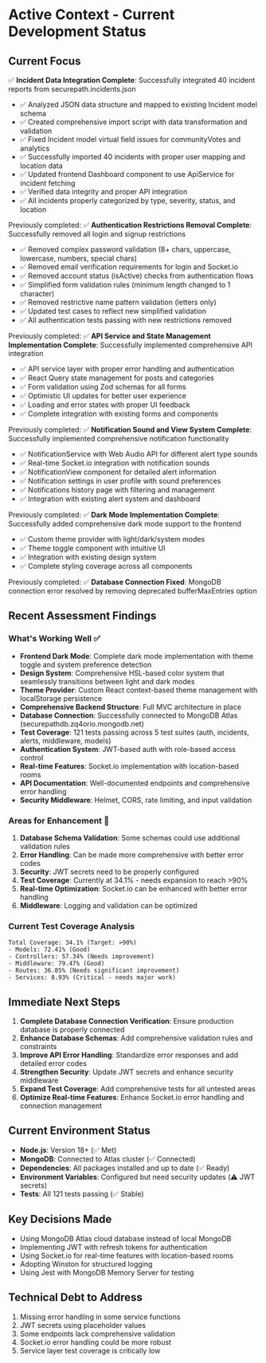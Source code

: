 # Active Context - Current Development Status

## Current Focus
✅ **Incident Data Integration Complete**: Successfully integrated 40 incident reports from securepath.incidents.json
- ✅ Analyzed JSON data structure and mapped to existing Incident model schema
- ✅ Created comprehensive import script with data transformation and validation
- ✅ Fixed Incident model virtual field issues for communityVotes and analytics
- ✅ Successfully imported 40 incidents with proper user mapping and location data
- ✅ Updated frontend Dashboard component to use ApiService for incident fetching
- ✅ Verified data integrity and proper API integration
- ✅ All incidents properly categorized by type, severity, status, and location

Previously completed:
✅ **Authentication Restrictions Removal Complete**: Successfully removed all login and signup restrictions
- ✅ Removed complex password validation (8+ chars, uppercase, lowercase, numbers, special chars)
- ✅ Removed email verification requirements for login and Socket.io
- ✅ Removed account status (isActive) checks from authentication flows
- ✅ Simplified form validation rules (minimum length changed to 1 character)
- ✅ Removed restrictive name pattern validation (letters only)
- ✅ Updated test cases to reflect new simplified validation
- ✅ All authentication tests passing with new restrictions removed

Previously completed:
✅ **API Service and State Management Implementation Complete**: Successfully implemented comprehensive API integration
- ✅ API service layer with proper error handling and authentication
- ✅ React Query state management for posts and categories
- ✅ Form validation using Zod schemas for all forms
- ✅ Optimistic UI updates for better user experience
- ✅ Loading and error states with proper UI feedback
- ✅ Complete integration with existing forms and components

Previously completed:
✅ **Notification Sound and View System Complete**: Successfully implemented comprehensive notification functionality
- ✅ NotificationService with Web Audio API for different alert type sounds
- ✅ Real-time Socket.io integration with notification sounds
- ✅ NotificationView component for detailed alert information
- ✅ Notification settings in user profile with sound preferences
- ✅ Notifications history page with filtering and management
- ✅ Integration with existing alert system and dashboard

Previously completed:
✅ **Dark Mode Implementation Complete**: Successfully added comprehensive dark mode support to the frontend
- ✅ Custom theme provider with light/dark/system modes
- ✅ Theme toggle component with intuitive UI
- ✅ Integration with existing design system
- ✅ Complete styling coverage across all components

Previously completed:
✅ **Database Connection Fixed**: MongoDB connection error resolved by removing deprecated bufferMaxEntries option

## Recent Assessment Findings

### What's Working Well ✅
- **Frontend Dark Mode**: Complete dark mode implementation with theme toggle and system preference detection
- **Design System**: Comprehensive HSL-based color system that seamlessly transitions between light and dark modes
- **Theme Provider**: Custom React context-based theme management with localStorage persistence
- **Comprehensive Backend Structure**: Full MVC architecture in place
- **Database Connection**: Successfully connected to MongoDB Atlas (securepathdb.zq4orio.mongodb.net)
- **Test Coverage**: 121 tests passing across 5 test suites (auth, incidents, alerts, middleware, models)
- **Authentication System**: JWT-based auth with role-based access control
- **Real-time Features**: Socket.io implementation with location-based rooms
- **API Documentation**: Well-documented endpoints and comprehensive error handling
- **Security Middleware**: Helmet, CORS, rate limiting, and input validation

### Areas for Enhancement 🔧
1. **Database Schema Validation**: Some schemas could use additional validation rules
2. **Error Handling**: Can be made more comprehensive with better error codes
3. **Security**: JWT secrets need to be properly configured
4. **Test Coverage**: Currently at 34.1% - needs expansion to reach >90%
5. **Real-time Optimization**: Socket.io can be enhanced with better error handling
6. **Middleware**: Logging and validation can be optimized

### Current Test Coverage Analysis
```
Total Coverage: 34.1% (Target: >90%)
- Models: 72.41% (Good)
- Controllers: 57.34% (Needs improvement)
- Middleware: 79.47% (Good)  
- Routes: 36.85% (Needs significant improvement)
- Services: 8.93% (Critical - needs major work)
```

## Immediate Next Steps
1. **Complete Database Connection Verification**: Ensure production database is properly connected
2. **Enhance Database Schemas**: Add comprehensive validation rules and constraints
3. **Improve API Error Handling**: Standardize error responses and add detailed error codes
4. **Strengthen Security**: Update JWT secrets and enhance security middleware
5. **Expand Test Coverage**: Add comprehensive tests for all untested areas
6. **Optimize Real-time Features**: Enhance Socket.io error handling and connection management

## Current Environment Status
- **Node.js**: Version 18+ (✅ Met)
- **MongoDB**: Connected to Atlas cluster (✅ Connected)
- **Dependencies**: All packages installed and up to date (✅ Ready)
- **Environment Variables**: Configured but need security updates (⚠️ JWT secrets)
- **Tests**: All 121 tests passing (✅ Stable)

## Key Decisions Made
- Using MongoDB Atlas cloud database instead of local MongoDB
- Implementing JWT with refresh tokens for authentication
- Using Socket.io for real-time features with location-based rooms
- Adopting Winston for structured logging
- Using Jest with MongoDB Memory Server for testing

## Technical Debt to Address
1. Missing error handling in some service functions
2. JWT secrets using placeholder values
3. Some endpoints lack comprehensive validation
4. Socket.io error handling could be more robust
5. Service layer test coverage is critically low
